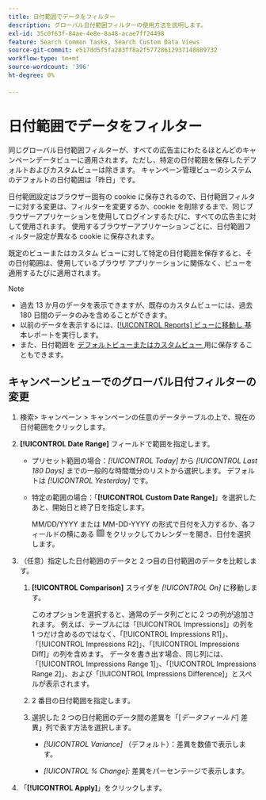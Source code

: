 ```yaml
---
title: 日付範囲でデータをフィルター
description: グローバル日付範囲フィルターの使用方法を説明します。
exl-id: 35c0f63f-84ae-4e8e-8a48-acae7ff24498
feature: Search Common Tasks, Search Custom Data Views
source-git-commit: e517dd5f5fa283ff8a2f57728612937148889732
workflow-type: tm+mt
source-wordcount: '396'
ht-degree: 0%

---
```


# 日付範囲でデータをフィルター

同じグローバル日付範囲フィルターが、すべての広告主にわたるほとんどのキャンペーンデータビューに適用されます。ただし、特定の日付範囲を保存したデフォルトおよびカスタムビューは除きます。 キャンペーン管理ビューのシステムのデフォルトの日付範囲は「昨日」です。

日付範囲設定はブラウザー固有の cookie に保存されるので、日付範囲フィルターに対する変更は、フィルターを変更するか、cookie を削除するまで、同じブラウザーアプリケーションを使用してログインするたびに、すべての広告主に対して使用されます。 使用するブラウザーアプリケーションごとに、日付範囲フィルター設定が異なる cookie に保存されます。

既定のビューまたはカスタム ビューに対して特定の日付範囲を保存すると、その日付範囲は、使用しているブラウザ アプリケーションに関係なく、ビューを適用するたびに適用されます。

>[!NOTE]
>
>* 過去 13 か月のデータを表示できますが、既存のカスタムビューには、過去 180 日間のデータのみを含めることができます。
>* 以前のデータを表示するには、[[!UICONTROL Reports] ビューに移動し ](/help/search-social-commerce/reports/management/basic-advanced/basic-advanced-report-about.md) 基本レポートを実行します。
>* また、日付範囲を [ デフォルトビューまたはカスタムビュー ](/help/search-social-commerce/common-tasks/data-views/custom-default-views-manage.md) 用に保存することもできます。

## キャンペーンビューでのグローバル日付フィルターの変更

1. 検索\> キャンペーン \> キャンペーンの任意のデータテーブルの上で、現在の日付範囲をクリックします。

1. **[!UICONTROL Date Range]** フィールドで範囲を指定します。

   * プリセット範囲の場合：*[!UICONTROL Today]* から *[!UICONTROL Last 180 Days]* までの一般的な時間増分のリストから選択します。 デフォルトは *[!UICONTROL Yesterday]* です。

   * 特定の範囲の場合：「**[!UICONTROL Custom Date Range]**」を選択したあと、開始日と終了日を指定します。

     MM/DD/YYYY または MM-DD-YYYY の形式で日付を入力するか、各フィールドの横にある ![ カレンダーアイコン ](/help/search-social-commerce/assets/calendar.png " カレンダーアイコン ") をクリックしてカレンダーを開き、日付を選択します。

1. （任意）指定した日付範囲のデータと 2 つ目の日付範囲のデータを比較します。

   1. **[!UICONTROL Comparison]** スライダを *[!UICONTROL On]* に移動します。

      このオプションを選択すると、通常のデータ列ごとに 2 つの列が追加されます。 例えば、テーブルには「[!UICONTROL Impressions]」の列を 1 つだけ含めるのではなく、「[!UICONTROL Impressions R1]」、「[!UICONTROL Impressions R2]」、「[!UICONTROL Impressions Diff]」の列を含めます。  データを書き出す場合、同じ列には、「[!UICONTROL Impressions Range 1]」、「[!UICONTROL Impressions Range 2]」、および「[!UICONTROL Impressions Difference]」とスペルが表示されます。

   1. 2 番目の日付範囲を指定します。

   1. 選択した 2 つの日付範囲のデータ間の差異を「\[_データフィールド_\] 差異」列で表す方法を選択します。

      * *[!UICONTROL Variance]* （デフォルト）：差異を数値で表示します。

      * *[!UICONTROL % Change]:* 差異をパーセンテージで表示します。

1. 「**[!UICONTROL Apply]**」をクリックします。

